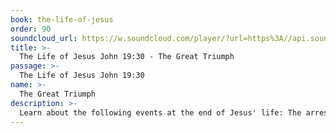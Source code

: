 ```yaml
---
book: the-life-of-jesus
order: 90
soundcloud_url: https://w.soundcloud.com/player/?url=https%3A//api.soundcloud.com/tracks/
title: >-
  The Life of Jesus John 19:30 - The Great Triumph
passage: >-
  The Life of Jesus John 19:30
name: >-
  The Great Triumph
description: >-
  Learn about the following events at the end of Jesus' life: The arrest and trials; the crucifixion and burial; the resurrection and ascension.
---
```


